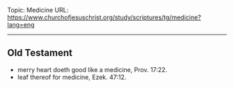 Topic: Medicine
URL: https://www.churchofjesuschrist.org/study/scriptures/tg/medicine?lang=eng

---

## Old Testament

- merry heart doeth good like a medicine, Prov. 17:22.
- leaf thereof for medicine, Ezek. 47:12.

